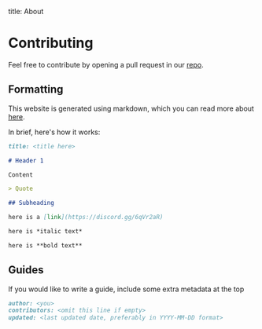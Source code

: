 title: About

# Contributing

Feel free to contribute by opening a pull request in our [repo](https://github.com/rippedpiracy/rippedpiracy.github.io).

## Formatting

This website is generated using markdown, which you can read more about [here](https://www.markdowntutorial.com/).

In brief, here's how it works:

```md
title: <title here>

# Header 1

Content

> Quote

## Subheading

here is a [link](https://discord.gg/6qVr2aR)

here is *italic text*

here is **bold text**
```

## Guides

If you would like to write a guide, include some extra metadata at the top

```md
author: <you>
contributors: <omit this line if empty>
updated: <last updated date, preferably in YYYY-MM-DD format>
```
